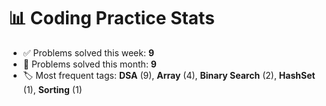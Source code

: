# 📊 Coding Practice Stats

- ✅ Problems solved this week: **9**
- 📆 Problems solved this month: **9**
- 🏷️ Most frequent tags: **DSA** (9), **Array** (4), **Binary Search** (2), **HashSet** (1), **Sorting** (1)
